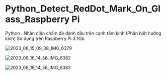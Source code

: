 # Python_Detect_RedDot_Mark_On_Glass_Raspberry Pi
Python : Nhận diện chấm đỏ đánh dấu trên cạnh tấm kính (Phân biệt hướng kính)
Sử dụng trên Raspberry Pi 3 1Gb

![2023_08_15_09_38_IMG_6379](https://github.com/sanguyeenx96/Python_Detect_RedDot_Mark_On_Glass/assets/103011257/9f1a248f-8827-4a4e-a7f3-9377bed6640b)

![2023_08_16_14_56_IMG_6382](https://github.com/sanguyeenx96/Python_Detect_RedDot_Mark_On_Glass/assets/103011257/c59a6916-7117-4e4f-9022-3e3fc6c11732)

![2023_08_16_14_56_IMG_6383](https://github.com/sanguyeenx96/Python_Detect_RedDot_Mark_On_Glass/assets/103011257/525fdfcd-966e-4261-baf9-1baceede4050)
